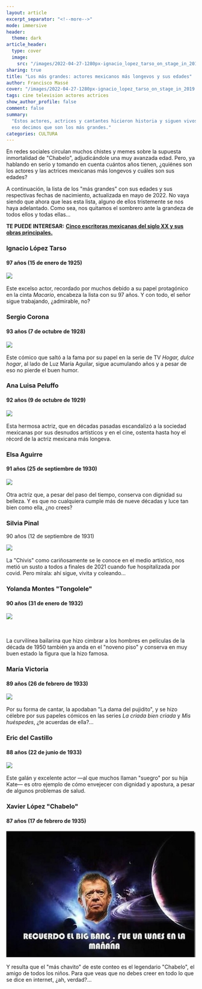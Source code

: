 ```yaml
---
layout: article
excerpt_separator: "<!--more-->"
mode: immersive
header:
  theme: dark
article_header:
  type: cover
  image:
    src: "/images/2022-04-27-1280px-ignacio_lopez_tarso_on_stage_in_2019.jpeg"
sharing: true
title: "Los más grandes: actores mexicanos más longevos y sus edades"
author: Francisco Massé
cover: "/images/2022-04-27-1280px-ignacio_lopez_tarso_on_stage_in_2019.jpeg"
tags: cine television actores actrices
show_author_profile: false
comment: false
summary:
  "Estos actores, actrices y cantantes hicieron historia y siguen vivos: por
  eso decimos que son los más grandes."
categories: CULTURA
---
```


En redes sociales circulan muchos chistes y memes sobre la supuesta inmortalidad de "Chabelo", adjudicándole una muy avanzada edad. Pero, ya hablando en serio y tomando en cuenta cuántos años tienen, ¿quiénes son los actores y las actrices mexicanas más longevos y cuáles son sus edades?

A continuación, la lista de los "más grandes" con sus edades y sus respectivas fechas de nacimiento, actualizada en mayo de 2022. No vaya siendo que ahora que leas esta lista, alguno de ellos tristemente se nos haya adelantado. Como sea, nos quitamos el sombrero ante la grandeza de todos ellos y todas ellas…

**TE PUEDE INTERESAR:** [**Cinco escritoras mexicanas del siglo XX y sus obras principales.**](https://blog.tonoysumariachi.com/cultura/2022/10/05/cinco-escritoras-mexicanas-del-siglo-xx-y-sus-obras-principales.html)

### Ignacio López Tarso

#### 97 años (15 de enero de 1925)

<img class="image image--xl" src="https://upload.wikimedia.org/wikipedia/commons/6/6c/Ignacio_L%C3%B3pez_Tarso_on_stage_in_2019_%28cropped%29.jpg"/>

Este excelso actor, recordado por muchos debido a su papel protagónico en la cinta _Macario_, encabeza la lista con su 97 años. Y con todo, el señor sigue trabajando, ¿admirable, no?

### Sergio Corona

#### 93 años (7 de octubre de 1928)

<img class="image image--xl" src="https://upload.wikimedia.org/wikipedia/commons/1/12/Sergio_Corona_-_Premio_Luz_de_Plata_2018.jpg"/>

Este cómico que saltó a la fama por su papel en la serie de TV _Hogar, dulce hogar_, al lado de Luz María Aguilar, sigue acumulando años y a pesar de eso no pierde el buen humor.

### Ana Luisa Peluffo

#### 92 años (9 de octubre de 1929)

<img class="image image--xl" src="https://upload.wikimedia.org/wikipedia/commons/c/c9/Ana_Luisa_de_Jes%C3%BAs_Quintana_Paz_Peluffo.jpg"/>

Esta hermosa actriz, que en décadas pasadas escandalizó a la sociedad mexicanas por sus desnudos artísticos y en el cine, ostenta hasta hoy el récord de la actriz mexicana más longeva.

### Elsa Aguirre

#### 91 años (25 de septiembre de 1930)

<img class="image image--xl" src="https://upload.wikimedia.org/wikipedia/commons/thumb/f/f2/Elsa_Aguire.jpg/943px-Elsa_Aguire.jpg"/>

Otra actriz que, a pesar del paso del tiempo, conserva con dignidad su belleza. Y es que no cualquiera cumple más de nueve décadas y luce tan bien como ella, ¿no crees?

### Silvia Pinal

90 años (12 de septiembre de 1931)

<img class="image image--xl circle border shadow" src="https://upload.wikimedia.org/wikipedia/commons/3/32/Silvia_Pinal_in_2019_%283%29.jpg"/>

La "Chivis" como cariñosamente se le conoce en el medio artístico, nos metió un susto a todos a finales de 2021 cuando fue hospitalizada por covid. Pero mírala: ahí sigue, vivita y coleando…

### Yolanda Montes "Tongolele"

#### 90 años (31 de enero de 1932)

<img class="image image--xl border rounded shadow" src="https://upload.wikimedia.org/wikipedia/commons/f/f5/Tongolele_Habana_Cuba%2C_1955_%28cropped%29.jpg"/>

![]()

La curvilínea bailarina que hizo cimbrar a los hombres en películas de la década de 1950 también ya anda en el "noveno piso" y conserva en muy buen estado la figura que la hizo famosa.

### María Victoria

#### 89 años (26 de febrero de 1933)

<img class="image image--xl border shadow" src="https://upload.wikimedia.org/wikipedia/commons/6/64/Mar%C3%ADa_Victoria_Cervantes%2C_c._1950s.jpg"/>

Por su forma de cantar, la apodaban "La dama del pujidito", y se hizo célebre por sus papeles cómicos en las series _La criada bien criada_ y _Mis_ _huéspedes_, ¿te acuerdas de ella?…

### Eric del Castillo

#### 88 años (22 de junio de 1933)

<img class="image image--xl border shadow" src="https://upload.wikimedia.org/wikipedia/commons/f/f9/Eric_del_Castillo_in_2017.jpg"/>

Este galán y excelente actor —al que muchos llaman "suegro" por su hija Kate— es otro ejemplo de cómo envejecer con dignidad y apostura, a pesar de algunos problemas de salud.

### Xavier López "Chabelo"

#### 87 años (17 de febrero de 1935)

![](/images/2022-04-27-chabelo.jpeg)

Y resulta que el "más chavito" de este conteo es el legendario "Chabelo", el amigo de todos los niños. Para que veas que no debes creer en todo lo que se dice en internet, ¿ah, verdad?...
